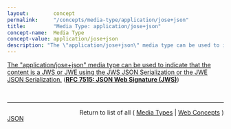 ```yaml
---
layout:        concept
permalink:     "/concepts/media-type/application/jose+json"
title:         "Media Type: application/jose+json"
concept-name:  Media Type
concept-value: application/jose+json
description: "The \"application/jose+json\" media type can be used to indicate that the content is a JWS or JWE using the JWS JSON Serialization or the JWE JSON Serialization."
---
```


[The "application/jose+json" media type can be used to indicate that the content is a JWS or JWE using the JWS JSON Serialization or the JWE JSON Serialization.](http://tools.ietf.org/html/rfc7515#section-9.2 "Read documentation for Media Type &#34;application/jose+json&#34;") (**[RFC 7515: JSON Web Signature (JWS)](/specs/IETF/RFC/7515 "JSON Web Signature (JWS) represents content secured with digital signatures or Message Authentication Codes (MACs) using JSON-based data structures. Cryptographic algorithms and identifiers for use with this specification are described in the separate JSON Web Algorithms (JWA) specification and an IANA registry defined by that specification. Related encryption capabilities are described in the separate JSON Web Encryption (JWE) specification.")**)

<br/>
<hr/>

<p style="float : left"><a href="./application/jose+json.json" title="JSON representing this particular Web Concept value">JSON</a></p>
<p style="text-align: right">Return to list of all ( <a href="../media-type/">Media Types</a> | <a href="../">Web Concepts</a> )</p>
